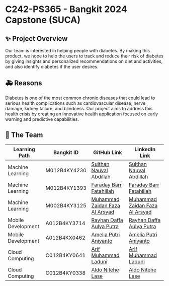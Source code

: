 # C242-PS365 - Bangkit 2024 Capstone (SUCA)

## ✨ Project Overview

Our team is interested in helping people with diabetes. By making this product, we hope to help the users to track and reduce their risk of diabetes by giving insights and personalized recommendations on diet and activities, and also identify diabetes if the user desires.

## 🚑 Reasons

Diabetes is one of the most common chronic diseases that could lead to serious health complications such as cardiovascular disease, nerve damage, kidney failure, and blindness. Our project aims to address this health crisis by creating an innovative health application focused on early warning and predictive capabilities.

## 👥 The Team

| Learning Path                         | Bangkit ID    | GitHub Link                | LinkedIn Link                          |
|------------------------------|---------------|-----------------------|-----------------------------------|
| Machine Learning        | M012B4KY4230   | [Sulthan Nauval Abdillah](https://github.com/sulthannauval) | [Sulthan Nauval Abdillah](https://id.linkedin.com/in/sulthannauval)      |
| Machine Learning             | M012B4KY1393   | [Faraday Barr Fatahillah](https://github.com/FaradayB) | [Faraday Barr Fatahillah](https://id.linkedin.com/in/faradaybarr)      |
| Machine Learning             | M002B4KY3125   | [Muhammad Zaidan Faza Al Arsyad](https://github.com/zaidanfaza) | [Muhammad Zaidan Faza Al Arsyad](https://id.linkedin.com/in/zaidanalarsyad)      |
| Mobile Development      | A012B4KY3714   | [Rayhan Daffa Aulya Putra](https://github.com/RayHDF) | [Rayhan Daffa Aulya Putra](https://id.linkedin.com/in/amelia-putri-aniyanto)      |
| Mobile Development | A012B4KX0462   | [Amelia Putri Aniyanto](https://github.com/meiliapn) | [Amelia Putri Aniyanto](linkedIn)      |
| Cloud Computing    | C012B4KY0641   | [Arif Muhammad Laduni](https://github.com/arifmuhammad12) | [Arif Muhammad Laduni](https://id.linkedin.com/in/arif-muhammad-laduni-7327521b6)      |
| Cloud Computing      | C012B4KY0338   | [Aldo Nitehe Lase](https://github.com/LDA0) | [Aldo Nitehe Lase](https://www.linkedin.com/in/aldolase/)      |
